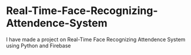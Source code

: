 # Real-Time-Face-Recognizing-Attendence-System
I have made a project on Real-Time Face Recognizing Attendence System using Python and Firebase
